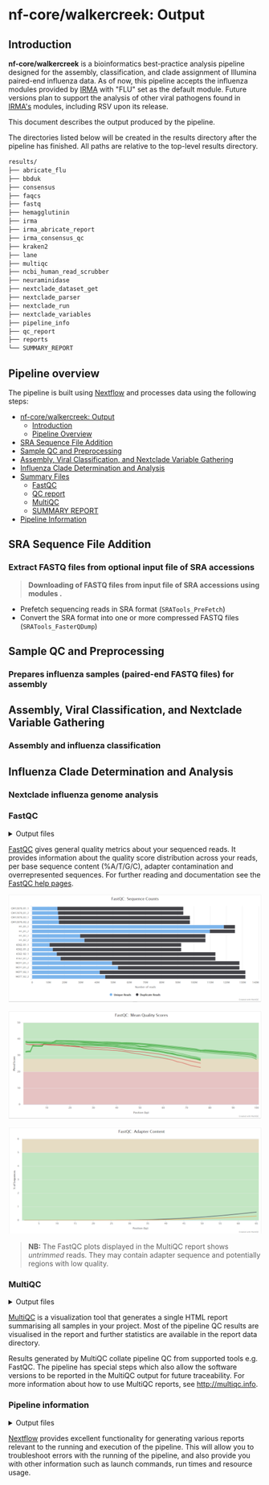 # nf-core/walkercreek: Output

## Introduction

**nf-core/walkercreek** is a bioinformatics best-practice analysis pipeline designed for the assembly, classification, and clade assignment of Illumina paired-end influenza data. As of now, this pipeline accepts the influenza modules provided by [IRMA](https://wonder.cdc.gov/amd/flu/irma/) with "FLU" set as the default module. Future versions plan to support the analysis of other viral pathogens found in [IRMA's](https://wonder.cdc.gov/amd/flu/irma/) modules, including RSV upon its release.

This document describes the output produced by the pipeline.

The directories listed below will be created in the results directory after the pipeline has finished. All paths are relative to the top-level results directory.

```bash
results/
├── abricate_flu
├── bbduk
├── consensus
├── faqcs
├── fastq
├── hemagglutinin
├── irma
├── irma_abricate_report
├── irma_consensus_qc
├── kraken2
├── lane
├── multiqc
├── ncbi_human_read_scrubber
├── neuraminidase
├── nextclade_dataset_get
├── nextclade_parser
├── nextclade_run
├── nextclade_variables
├── pipeline_info
├── qc_report
├── reports
└── SUMMARY_REPORT
```

## Pipeline overview

The pipeline is built using [Nextflow](https://www.nextflow.io/) and processes data using the following steps:

- [nf-core/walkercreek: Output](#UPHL-BioNGS-walkercreek-output)
	- [Introduction](#introduction)
	- [Pipeline Overview](#pipeline-overview)
- [SRA Sequence File Addition](#sra-sequence-file-addition)
- [Sample QC and Preprocessing](#sample-qc-preprocessing)
- [Assembly, Viral Classification, and Nextclade Variable Gathering](#assembly-viral-classification-and-nextclade-variable-gathering)
- [Influenza Clade Determination and Analysis](#influenza-clade-determination-and-analysis)
- [Summary Files](#summary-files)
	- [FastQC](#fastqc)
	- [QC report](#qc-report)
	- [MultiQC](#multiqc)
  - [SUMMARY REPORT](#summary-report)
- [Pipeline Information](#pipeline-information)

## SRA Sequence File Addition

### Extract FASTQ files from optional input file of SRA accessions

</details>

> **Downloading of FASTQ files from input file of SRA accessions using modules .**
* Prefetch sequencing reads in SRA format (`SRATools_PreFetch`)
* Convert the SRA format into one or more compressed FASTQ files (`SRATools_FasterQDump`)

## Sample QC and Preprocessing

### Prepares influenza samples (paired-end FASTQ files) for assembly

</details>

## Assembly, Viral Classification, and Nextclade Variable Gathering

### Assembly and influenza classification

</details>

## Influenza Clade Determination and Analysis

### Nextclade influenza genome analysis

</details>

### FastQC

<details markdown="1">
<summary>Output files</summary>

- `fastqc/`
  - `*_fastqc.html`: FastQC report containing quality metrics.
  - `*_fastqc.zip`: Zip archive containing the FastQC report, tab-delimited data file and plot images.

</details>

[FastQC](http://www.bioinformatics.babraham.ac.uk/projects/fastqc/) gives general quality metrics about your sequenced reads. It provides information about the quality score distribution across your reads, per base sequence content (%A/T/G/C), adapter contamination and overrepresented sequences. For further reading and documentation see the [FastQC help pages](http://www.bioinformatics.babraham.ac.uk/projects/fastqc/Help/).

![MultiQC - FastQC sequence counts plot](images/mqc_fastqc_counts.png)

![MultiQC - FastQC mean quality scores plot](images/mqc_fastqc_quality.png)

![MultiQC - FastQC adapter content plot](images/mqc_fastqc_adapter.png)

> **NB:** The FastQC plots displayed in the MultiQC report shows _untrimmed_ reads. They may contain adapter sequence and potentially regions with low quality.

### MultiQC

<details markdown="1">
<summary>Output files</summary>

- `multiqc/`
  - `multiqc_report.html`: a standalone HTML file that can be viewed in your web browser.
  - `multiqc_data/`: directory containing parsed statistics from the different tools used in the pipeline.
  - `multiqc_plots/`: directory containing static images from the report in various formats.

</details>

[MultiQC](http://multiqc.info) is a visualization tool that generates a single HTML report summarising all samples in your project. Most of the pipeline QC results are visualised in the report and further statistics are available in the report data directory.

Results generated by MultiQC collate pipeline QC from supported tools e.g. FastQC. The pipeline has special steps which also allow the software versions to be reported in the MultiQC output for future traceability. For more information about how to use MultiQC reports, see <http://multiqc.info>.

### Pipeline information

<details markdown="1">
<summary>Output files</summary>

- `pipeline_info/`
  - Reports generated by Nextflow: `execution_report.html`, `execution_timeline.html`, `execution_trace.txt` and `pipeline_dag.dot`/`pipeline_dag.svg`.
  - Reports generated by the pipeline: `pipeline_report.html`, `pipeline_report.txt` and `software_versions.yml`. The `pipeline_report*` files will only be present if the `--email` / `--email_on_fail` parameter's are used when running the pipeline.
  - Reformatted samplesheet files used as input to the pipeline: `samplesheet.valid.csv`.

</details>

[Nextflow](https://www.nextflow.io/docs/latest/tracing.html) provides excellent functionality for generating various reports relevant to the running and execution of the pipeline. This will allow you to troubleshoot errors with the running of the pipeline, and also provide you with other information such as launch commands, run times and resource usage.
